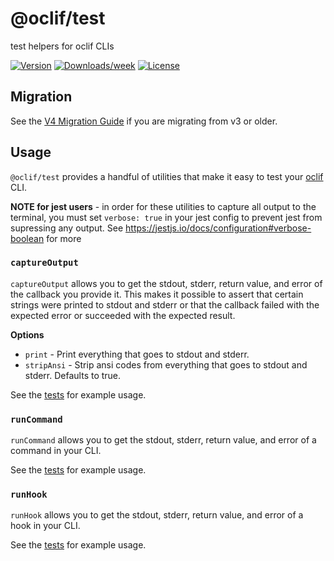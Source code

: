 # @oclif/test

test helpers for oclif CLIs

[![Version](https://img.shields.io/npm/v/@oclif/test.svg)](https://npmjs.org/package/@oclif/test)
[![Downloads/week](https://img.shields.io/npm/dw/@oclif/test.svg)](https://npmjs.org/package/@oclif/test)
[![License](https://img.shields.io/npm/l/@oclif/test.svg)](https://github.com/oclif/test/blob/main/package.json)

## Migration

See the [V4 Migration Guide](./MIGRATION.md) if you are migrating from v3 or older.

## Usage

`@oclif/test` provides a handful of utilities that make it easy to test your [oclif](https://oclif.io) CLI.

**NOTE for jest users** - in order for these utilities to capture all output to the terminal, you must set `verbose: true` in your jest config to prevent jest from supressing any output. See https://jestjs.io/docs/configuration#verbose-boolean for more

### `captureOutput`

`captureOutput` allows you to get the stdout, stderr, return value, and error of the callback you provide it. This makes it possible to assert that certain strings were printed to stdout and stderr or that the callback failed with the expected error or succeeded with the expected result.

**Options**

- `print` - Print everything that goes to stdout and stderr.
- `stripAnsi` - Strip ansi codes from everything that goes to stdout and stderr. Defaults to true.

See the [tests](./test/capture-output.test.ts) for example usage.

### `runCommand`

`runCommand` allows you to get the stdout, stderr, return value, and error of a command in your CLI.

See the [tests](./test/run-command.test.ts) for example usage.

### `runHook`

`runHook` allows you to get the stdout, stderr, return value, and error of a hook in your CLI.

See the [tests](./test/run-hook.test.ts) for example usage.
